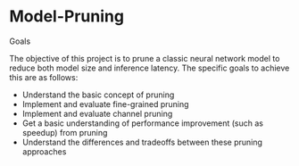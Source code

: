 # Model-Pruning
Goals

The objective of this project is to prune a classic neural network model to reduce both model size and inference latency. The specific goals to achieve this are as follows:

- Understand the basic concept of pruning
- Implement and evaluate fine-grained pruning
- Implement and evaluate channel pruning
- Get a basic understanding of performance improvement (such as speedup) from pruning
- Understand the differences and tradeoffs between these pruning approaches


